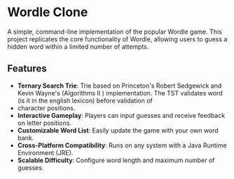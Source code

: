 # Wordle Clone

A simple, command-line implementation of the popular Wordle game. This project replicates the core functionality of Wordle, allowing users to guess a hidden word within a limited number of attempts.

## Features

- **Ternary Search Trie**: Trie based on Princeton's Robert Sedgewick and Kevin Wayne's (Algorithms II ) implementation. The TST validates word (is it in the english lexicon) before validation of
- character positions.
- **Interactive Gameplay**: Players can input guesses and receive feedback on letter positions.
- **Customizable Word List**: Easily update the game with your own word bank.
- **Cross-Platform Compatibility**: Runs on any system with a Java Runtime Environment (JRE).
- **Scalable Difficulty**: Configure word length and maximum number of guesses.
